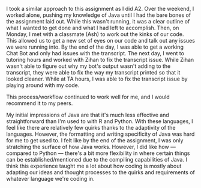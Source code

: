 I took a similar approach to this assignment as I did A2. Over the weekend, I worked alone, pushing my knowledge of Java until I had the bare bones of the assignment laid out. While this wasn't running, it was a clear outline of what I wanted to get done and what I had left to accomplish. Then, on Monday, I met with a classmate (Ash) to work out the kinks of our code. This allowed us to get a new set of eyes on our code and talk out any issues we were running into. By the end of the day, I was able to get a working Chat Bot and only had issues with the transcript. The next day, I went to tutoring hours and worked with Zihan to fix the transcript issue. While Zihan wasn't able to figure out why my bot's output wasn't adding to the transcript, they were able to fix the way my transcript printed so that it looked cleaner. While at TA hours, I was able to fix the transcript issue by playing around with my code. 

This process/workflow continued to work well for me, and I would recommend it to my peers.

My initial impressions of Java are that it's much less effective and straightforward than I'm used to with R and Python. With these languages, I feel like there are relatively few quirks thanks to the adaptivity of the languages. However, the formatting and writing specificity of Java was hard for me to get used to. I felt like by the end of the assignment, I was only stratching the surface of how Java works. However, I did like how — compared to Python — there's a bit more flexibility in where certain things can be established/mentioned due to the compiling capabilities of Java. I think this experience taught me a lot about how coding is mostly about adapting our ideas and thought processes to the quirks and requirements of whatever language we're coding in.